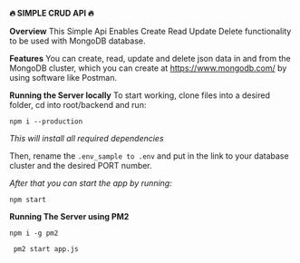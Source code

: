 **:fire: SIMPLE CRUD API :fire:**

**Overview**
This Simple Api Enables Create Read Update Delete functionality to be used with MongoDB database.

**Features**
You can create, read, update and delete json data in and from the MongoDB cluster, which you can create at https://www.mongodb.com/ by using software like Postman.

**Running the Server locally**
To start working, clone files into a desired folder, cd into root/backend and run:

` npm i --production `

*This will install all required dependencies*

Then, rename the `.env_sample to .env` and put in the link to your database cluster and the desired PORT number.

*After that you can start the app by running:*

` npm start `

**Running The Server using PM2**

` npm i -g pm2 `

` pm2 start app.js`

